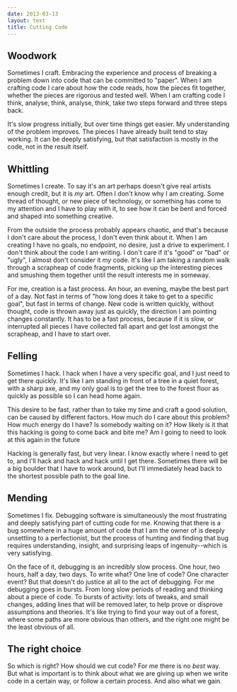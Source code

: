 ```yaml
---
date: 2013-03-13
layout: text
title: Cutting Code
---
```

## Woodwork
Sometimes I craft. Embracing the experience and process of breaking a problem down into code that can be committed to "paper". When I am crafting code I care about how the code reads, how the pieces fit together, whether the pieces are rigorous and tested well. When I am crafting code I think, analyse, think, analyse, think, take two steps forward and three steps back. 

It's slow progress initially, but over time things get easier. My understanding of the problem improves. The pieces I have already built tend to stay working. It can be deeply satisfying, but that satisfaction is mostly in the code, not in the result itself.


## Whittling
Sometimes I create. To say it's an art perhaps doesn't give real artists enough credit, but it is _my_ art. Often I don't know why I am creating. Some thread of thought, or new piece of technology, or something has come to my attention and I have to play with it, to see how it can be bent and forced and shaped into something creative. 

From the outside the process probably appears chaotic, and that's because I don't care about the process, I don't even think about it. When I am creating I have no goals, no endpoint, no desire, just a drive to experiment. I don't think about the code I am writing. I don't care if it's "good" or "bad" or "ugly", I almost don't consider it _my_ code. It's like I am taking a random walk through a scrapheap of code fragments, picking up the interesting pieces and smushing them together until the result interests me in someway.

For me, creation is a fast process. An hour, an evening, maybe the best part of a day. Not fast in terms of "how long does it take to get to a specific goal", but fast in terms of change. New code is written quickly, without thought, code is thrown away just as quickly, the direction I am pointing changes constantly. It has to be a fast process, because if it is slow, or interrupted all pieces I have collected fall apart and get lost amongst the scrapheap, and I have to start over.


## Felling
Sometimes I hack. I hack when I have a very specific goal, and I just need to get there quickly. It's like I am standing in front of a tree in a quiet forest, with a sharp axe, and my only goal is to get the tree to the forest floor as quickly as possible so I can head home again.

This desire to be fast, rather than to take my time and craft a good solution, can be caused by different factors. How much do I care about this problem? How much energy do I have? Is somebody waiting on it? How likely is it that this hacking is going to come back and bite me? Am I going to need to look at this again in the future

Hacking is generally fast, but very linear. I know exactly where I need to get to, and I'll hack and hack and hack until I get there. Sometimes there will be a big boulder that I have to work around, but I'll immediately head back to the shortest possible path to the goal line.


## Mending
Sometimes I fix. Debugging software is simultaneously the most frustrating and deeply satisfying part of cutting code for me. Knowing that there is a bug somewhere in a huge amount of code that I am the owner of is deeply unsettling to a perfectionist, but the process of hunting and finding that bug requires understanding, insight, and surprising leaps of ingenuity--which is very satisfying.

On the face of it, debugging is an incredibly slow process. One hour, two hours, half a day, two days. To write what? One line of code? One character event? But that doesn't do justice at all to the act of debugging. For me debugging goes in bursts. From long slow periods of reading and thinking about a piece of code. To bursts of activity: lots of tweaks, and small changes, adding lines that will be removed later, to help prove or disprove assumptions and theories. It's like trying to find your way out of a forest, where some paths are more obvious than others, and the right one might be the least obvious of all.


## The right choice

So which is right? How should we cut code? For me there is no _best_ way. But what is important is to think about what we are giving up when we write code in a certain way, or follow a certain process. And also what we gain.
